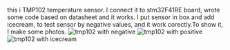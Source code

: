 this i TMP102 temperature sensor. I connect it to stm32F41RE board, wrote some code based on datasheet and it works.
I put sensor in box and add icecream, to test sensor by negative values, and it work corectly.To show it, I make some photos.
![tmp102 with negative](https://github.com/ManSavc/stm32f411-with-tmp102/assets/125157062/d6d777fe-1267-4f98-80f4-3cc69c5a56e2)
![tmp102 with positive](https://github.com/ManSavc/stm32f411-with-tmp102/assets/125157062/16a73df3-99b7-401c-98ef-7c87bddb01dc)
![tmp102 with icecream](https://github.com/ManSavc/stm32f411-with-tmp102/assets/125157062/4688a7a6-d92f-4883-9898-40d12f7aa03f)
